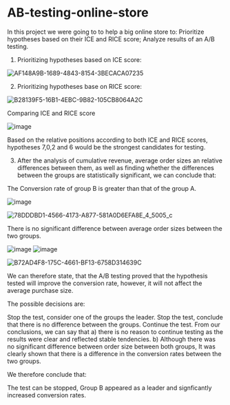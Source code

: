 # AB-testing-online-store

In this project we were going to to help a big online store to:  Prioritize hypotheses based on their ICE and RICE score; Analyze results of an A/B testing.

1. Prioritizing hypotheses based on ICE score: 

![AF148A9B-1689-4843-8154-3BECACA07235](https://user-images.githubusercontent.com/26043577/133148852-396de3c3-7fb5-4e7c-af16-30e8774d8908.jpeg)

2. Prioritizing hypotheses base on RICE score:

![B28139F5-16B1-4EBC-9B82-105CB8064A2C](https://user-images.githubusercontent.com/26043577/133149045-cb6a3454-d932-444f-a61c-539517ac7fc8.jpeg)

Comparing ICE and RICE score

![image](https://user-images.githubusercontent.com/26043577/133149193-036c7a87-7114-49f0-8fe4-baeb06a69378.png)

Based on the relative positions according to both ICE and RICE scores, hypotheses 7,0,2 and 6 would be the strongest candidates for testing.

3. After the analysis of cumulative revenue, average order sizes an relative differences between them, as well as finding whether the differences between the groups are statistically significant, we can conclude that:

The Conversion rate of group B is greater than that of the group A.

![image](https://user-images.githubusercontent.com/26043577/133149438-72537fab-fb7c-4825-9eb0-e858352dd27d.png)

![78DDDBD1-4566-4173-A877-581A0D6EFA8E_4_5005_c](https://user-images.githubusercontent.com/26043577/133150048-4c1d2861-4470-4520-bb1a-5dcffca0bc5a.jpeg)


There is no significant difference between average order sizes between the two groups.

![image](https://user-images.githubusercontent.com/26043577/133149559-e6255141-dc27-4040-9e52-419869b611ad.png)
![image](https://user-images.githubusercontent.com/26043577/133149589-76e52f21-6ffb-4823-b4af-9e6590bae1eb.png)

![B72AD4F8-175C-4661-BF13-6758D314639C](https://user-images.githubusercontent.com/26043577/133150196-1bb5f309-b7c8-4773-8189-4af0b04ea44b.jpeg)


We can therefore state, that the A/B testing proved that the hypothesis tested will improve the conversion rate, however, it will not affect the average purchase size.

The possible decisions are:

Stop the test, consider one of the groups the leader.
Stop the test, conclude that there is no difference between the groups.
Continue the test.
From our conclusions, we can say that a) there is no reason to continue testing as the results were clear and reflected stable tendencies. b) Although there was no significant difference between order size between both groups, It was clearly shown that there is a difference in the conversion rates between the two groups.

We therefore conclude that:

The test can be stopped,
Group B appeared as a leader and signficantly increased conversion rates.
